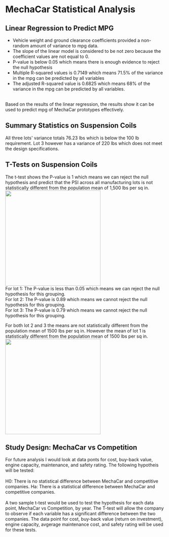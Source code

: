 # MechaCar Statistical Analysis


## Linear Regression to Predict MPG
- Vehicle weight and ground clearance coefficients provided a non-random amount of variance to mpg data.
- The slope of the linear model is considered to be not zero because the coefficient values are not equal to 0.
- P-value is below 0.05 which means there is enough evidence to reject the null hypothesis
- Multiple R-squared values is 0.7149 which means 71.5% of the variance in the mpg can be predicted by all variables
- The adjusted R-squared value is 0.6825 which means 68% of the variance in the mpg can be predicted by all variables.<br>
<br>
Based on the results of the linear regression, the results show it can be used to predict mpg of MechaCar prototypes effectively.

## Summary Statistics on Suspension Coils
All three lots' variance totals 76.23 lbs which is below the 100 lb requirement. Lot 3 however has a variance of 220 lbs which does not meet the design specifications.

## T-Tests on Suspension Coils
The t-test shows the P-value is 1 which means we can reject the null hypothesis and predict that the PSI across all manufacturing lots is not statistically different from the population mean of 1,500 lbs per sq in.<br>
<img src="Resources/One_Sample_ttest.png" width=300>
<br>
For lot 1:
The P-value is less than 0.05 which means we can reject the null hypothesis for this grouping.<br>
For lot 2:
The P-value is 0.89 which means we cannot reject the null hypothesis for this grouping.<br>
For lot 3:
The P-value is 0.79 which means we cannot reject the null hypothesis for this grouping.<br>

For both lot 2 and 3 the means are not statistically different from the population mean of 1500 lbs per sq in. However the mean of lot 1 is statistically different from the population mean of 1500 lbs per sq in.
<br>
<img src="Resources/lots_ttest.png" width=300 length=400>
<br>
## Study Design: MechaCar vs Competition
For future analysis I would look at data ponts for cost, buy-back value, engine capacity, maintenance, and safety rating. The following hypotheis will be tested: <br>
<br>
H0: There is no statistical difference between MechaCar and competitive companies.
Ha: There is a statistical difference between MechaCar and competitive companies.
<br>
<br>
A two sample t-test would be used to test the hypothesis for each data point, MechaCar vs Competition, by year. The T-test will allow the company to observe if each variable has a significant difference between the two companies. The data point for cost, buy-back value (return on investment), engine capacity, avgerage maintenance cost, and safety rating will be used for these tests.
